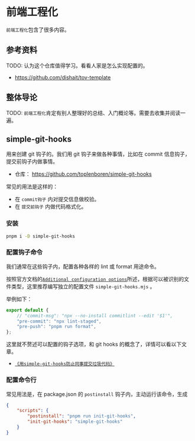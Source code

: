 # 前端工程化

`前端工程化`包含了很多内容。

## 参考资料

TODO: 认为这个仓库值得学习。看看人家是怎么实现配置的。

- https://github.com/dishait/tov-template

## 整体导论

TODO: `前端工程化`肯定有别人整理好的总结、入门概论等。需要去收集并阅读一遍。

## simple-git-hooks

用来创建 git 钩子的。我们用 git 钩子来做各种事情，比如在 commit 信息钩子，提交前钩子内做事情。

- 仓库： https://github.com/toplenboren/simple-git-hooks

常见的用法是这样的：

- 在 `commit钩子` 内对提交信息做校验。
- 在 `提交前钩子` 内做代码格式化。

### 安装

```bash
pnpm i -D simple-git-hooks
```

### 配置钩子命令

我们通常在这些钩子内，配置各种各样的 lint 或 format 用途命令。

按照官方文档的[`Additional configuration options`](https://github.com/toplenboren/simple-git-hooks/blob/master/README.md#additional-configuration-options)所述，根据可以被识别的文件类型，这里推荐编写独立的配置文件 `simple-git-hooks.mjs` 。

举例如下：

```js
export default {
	// "commit-msg": "npx --no-install commitlint --edit '$1'",
	"pre-commit": "npx lint-staged",
	"pre-push": "pnpm run format",
};
```

这里就不赘述可以配置的钩子选项，和 git hooks 的概念了，详情可以看以下文章。

- [`《用simple-git-hooks防止同事提交垃圾代码》`](https://juejin.cn/post/7455229927191805992)

### 配置命令行

常见用法是，在 package.json 的 `postinstall` 钩子内，主动运行该命令，生成

```json
{
	"scripts": {
		"postinstall": "pnpm run init-git-hooks",
		"init-git-hooks": "simple-git-hooks"
	}
}
```
